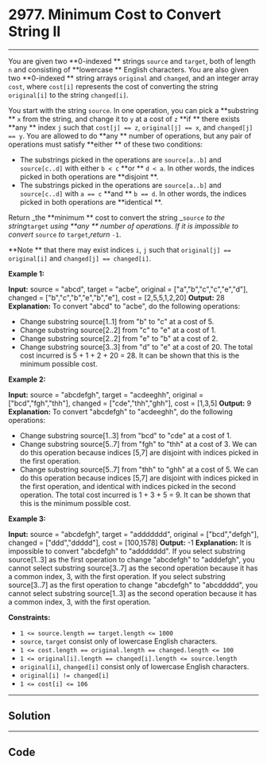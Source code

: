 # 2977. Minimum Cost to Convert String II

---

You are given two **0-indexed ** strings `source` and `target`, both of length `n` and consisting of **lowercase ** English characters. You are also given two **0-indexed ** string arrays `original` and `changed`, and an integer array `cost`, where `cost[i]` represents the cost of converting the string `original[i]` to the string `changed[i]`.

You start with the string `source`. In one operation, you can pick a **substring ** `x` from the string, and change it to `y` at a cost of `z` **if ** there exists **any ** index `j` such that `cost[j] == z`, `original[j] == x`, and `changed[j] == y`. You are allowed to do **any ** number of operations, but any pair of operations must satisfy **either ** of these two conditions:

  * The substrings picked in the operations are `source[a..b]` and `source[c..d]` with either `b < c` **or ** `d < a`. In other words, the indices picked in both operations are **disjoint **.
  * The substrings picked in the operations are `source[a..b]` and `source[c..d]` with `a == c` **and ** `b == d`. In other words, the indices picked in both operations are **identical **.



Return _the **minimum ** cost to convert the string _`source` _to the string_`target` _using **any ** number of operations_. _If it is impossible to convert_ `source` _to_ `target`,_return_ `-1`.

**Note ** that there may exist indices `i`, `j` such that `original[j] == original[i]` and `changed[j] == changed[i]`.

 

**Example 1:**


**Input:** source = "abcd", target = "acbe", original = ["a","b","c","c","e","d"], changed = ["b","c","b","e","b","e"], cost = [2,5,5,1,2,20]
**Output:** 28
**Explanation:** To convert "abcd" to "acbe", do the following operations:
- Change substring source[1..1] from "b" to "c" at a cost of 5.
- Change substring source[2..2] from "c" to "e" at a cost of 1.
- Change substring source[2..2] from "e" to "b" at a cost of 2.
- Change substring source[3..3] from "d" to "e" at a cost of 20.
The total cost incurred is 5 + 1 + 2 + 20 = 28. 
It can be shown that this is the minimum possible cost.


**Example 2:**


**Input:** source = "abcdefgh", target = "acdeeghh", original = ["bcd","fgh","thh"], changed = ["cde","thh","ghh"], cost = [1,3,5]
**Output:** 9
**Explanation:** To convert "abcdefgh" to "acdeeghh", do the following operations:
- Change substring source[1..3] from "bcd" to "cde" at a cost of 1.
- Change substring source[5..7] from "fgh" to "thh" at a cost of 3. We can do this operation because indices [5,7] are disjoint with indices picked in the first operation.
- Change substring source[5..7] from "thh" to "ghh" at a cost of 5. We can do this operation because indices [5,7] are disjoint with indices picked in the first operation, and identical with indices picked in the second operation.
The total cost incurred is 1 + 3 + 5 = 9.
It can be shown that this is the minimum possible cost.


**Example 3:**


**Input:** source = "abcdefgh", target = "addddddd", original = ["bcd","defgh"], changed = ["ddd","ddddd"], cost = [100,1578]
**Output:** -1
**Explanation:** It is impossible to convert "abcdefgh" to "addddddd".
If you select substring source[1..3] as the first operation to change "abcdefgh" to "adddefgh", you cannot select substring source[3..7] as the second operation because it has a common index, 3, with the first operation.
If you select substring source[3..7] as the first operation to change "abcdefgh" to "abcddddd", you cannot select substring source[1..3] as the second operation because it has a common index, 3, with the first operation.


 

**Constraints:**

  * `1 <= source.length == target.length <= 1000`
  * `source`, `target` consist only of lowercase English characters.
  * `1 <= cost.length == original.length == changed.length <= 100`
  * `1 <= original[i].length == changed[i].length <= source.length`
  * `original[i]`, `changed[i]` consist only of lowercase English characters.
  * `original[i] != changed[i]`
  * `1 <= cost[i] <= 106`

---

## Solution



---

## Code
```python


```